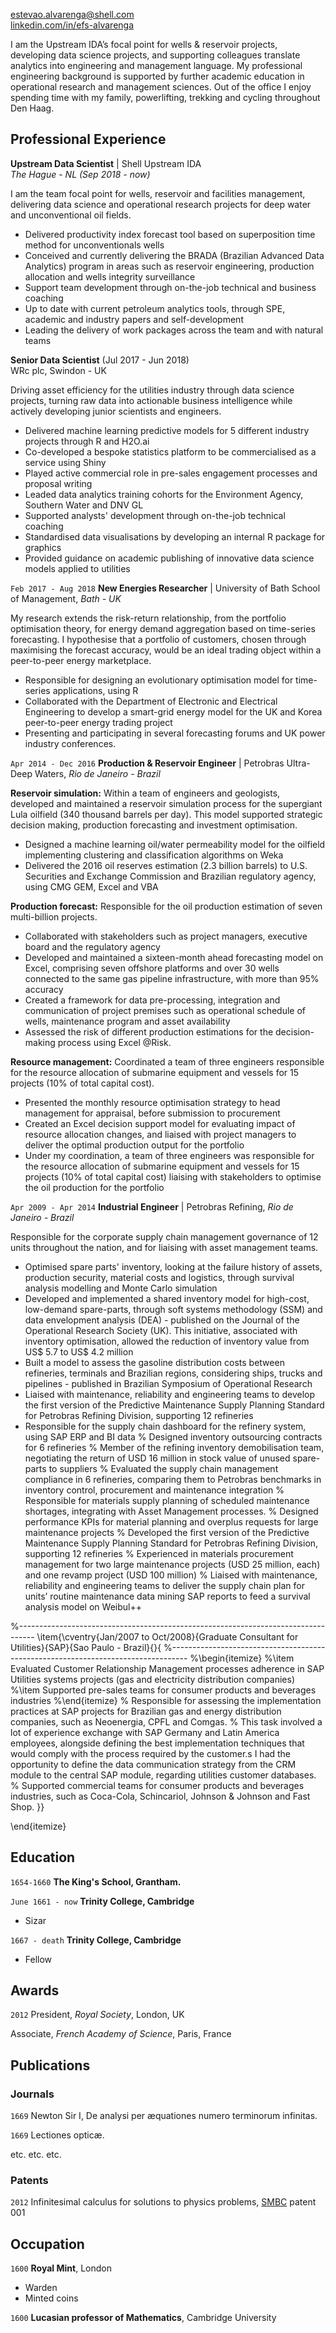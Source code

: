 
[estevao.alvarenga@shell.com](estevao.alvarenga@shell.com)  
[linkedin.com/in/efs-alvarenga](estevao.alvarenga@shell.com)

I am the Upstream IDA’s focal point for wells & reservoir projects, developing data science projects, and supporting colleagues translate analytics into engineering and management language.
My professional engineering background is supported by further academic education in operational research and management sciences.
Out of the office I enjoy spending time with my family, powerlifting, trekking and cycling throughout Den Haag.

## Professional Experience
__Upstream Data Scientist__ | Shell Upstream IDA  
 _The Hague - NL (Sep 2018 - now)_

I am the team focal point for wells, reservoir and facilities management, delivering data science and operational research projects for deep water and unconventional oil fields.
- Delivered productivity index forecast tool based on superposition time method for unconventionals wells
- Conceived and currently delivering the BRADA (Brazilian Advanced Data Analytics) program in areas such as reservoir engineering, production allocation and wells integrity surveillance
- Support team development through on-the-job technical and business coaching
- Up to date with current petroleum analytics tools, through SPE, academic and industry papers and self-development
- Leading the delivery of work packages across the team and with natural teams

__Senior Data Scientist__ (Jul 2017 - Jun 2018)  
WRc plc, Swindon - UK

Driving asset efficiency for the utilities industry through data science projects, turning raw data into actionable business intelligence while actively developing junior scientists and engineers.
- Delivered machine learning predictive models for 5 different industry projects through R and H2O.ai
- Co-developed a bespoke statistics platform to be commercialised as a service using Shiny
- Played active commercial role in pre-sales engagement processes and proposal writing
- Leaded data analytics training cohorts for the Environment Agency, Southern Water and DNV GL
- Supported analysts' development through on-the-job technical coaching
- Standardised data visualisations by developing an internal R package for graphics
- Provided guidance on academic publishing of innovative data science models applied to utilities

[comment]: # (responsible for project scoping)
[comment]: # (leakage, water quality asset resilience, investment optimisation)

`Feb 2017 - Aug 2018`
__New Energies Researcher__
| University of Bath School of Management, _Bath - UK_

My research extends the risk-return relationship, from the portfolio optimisation theory, for energy demand aggregation based on time-series forecasting.
I hypothesise that a portfolio of customers, chosen through maximising the forecast accuracy, would be an ideal trading object within a peer-to-peer energy marketplace.
- Responsible for designing an evolutionary optimisation model for time-series applications, using R
- Collaborated with the Department of Electronic and Electrical Engineering to develop a smart-grid energy model for the UK and Korea peer-to-peer energy trading project
- Presenting and participating in several forecasting forums and UK power industry conferences.

`Apr 2014 - Dec 2016`
__Production & Reservoir Engineer__
| Petrobras Ultra-Deep Waters, _Rio de Janeiro - Brazil_

**Reservoir simulation:** Within a team of engineers and geologists, developed and maintained a reservoir simulation process for the supergiant Lula oilfield (340 thousand barrels per day). This model supported strategic decision making, production forecasting and investment optimisation.
- Designed a machine learning oil/water permeability model for the oilfield implementing clustering and classification algorithms on Weka
- Delivered the 2016 oil reserves estimation (2.3 billion barrels) to U.S. Securities and Exchange Commission and Brazilian regulatory agency, using CMG GEM, Excel and VBA

**Production forecast:** Responsible for the oil production estimation of seven multi-billion projects.
- Collaborated with stakeholders such as project managers, executive board and the regulatory agency
- Developed and maintained a sixteen-month ahead forecasting model on Excel, comprising seven offshore platforms and over 30 wells connected to the same gas pipeline infrastructure, with more than 95\% accuracy
- Created a framework for data pre-processing, integration and communication of project premises such as operational schedule of wells, maintenance program and asset availability
- Assessed the risk of different production estimations for the decision-making process using Excel @Risk.

**Resource management:** Coordinated a team of three engineers responsible for the resource allocation of submarine equipment and vessels for 15 projects (10\% of total capital cost).
- Presented the monthly resource optimisation strategy to head management for appraisal, before submission to procurement
- Created an Excel decision support model for evaluating impact of resource allocation changes, and liaised with project managers to deliver the optimal production output for the portfolio
- Under my coordination, a team of three engineers was responsible for the resource allocation of submarine equipment and vessels for 15 projects (10\% of total capital cost) liaising with stakeholders to optimise the oil production for the portfolio

[comment]: # (Programmed the activity of eight vessels in an in-house scheduling platform, connecting 25 ultra-deep wells in 2015, and reducing the average idle time in 5%.)

`Apr 2009 - Apr 2014`
__Industrial Engineer__
| Petrobras Refining, _Rio de Janeiro - Brazil_

Responsible for the corporate supply chain management governance of 12 units throughout the nation, and for liaising with asset management teams.
- Optimised spare parts' inventory, looking at the failure history of assets, production security, material costs and logistics, through survival analysis modelling and Monte Carlo simulation
- Developed and implemented a shared inventory model for high-cost, low-demand spare-parts, through soft systems methodology (SSM) and data envelopment analysis (DEA) - published on the Journal of the Operational Research Society (UK). This initiative, associated with inventory optimisation, allowed the reduction of inventory value from US\$ 5.7 to US\$ 4.2 million
- Built a model to assess the gasoline distribution costs between refineries, terminals and Brazilian regions, considering ships, trucks and pipelines - published in Brazilian Symposium of Operational Research
- Liaised with maintenance, reliability and engineering teams to develop the first version of the Predictive Maintenance Supply Planning Standard for Petrobras Refining Division, supporting 12 refineries
- Responsible for the supply chain dashboard for the refinery system, using SAP ERP and BI data
% Designed inventory outsourcing contracts for 6 refineries
% Member of the refining inventory demobilisation team, negotiating the return of USD 16 million in stock value of unused spare-parts to suppliers
% Evaluated the supply chain management compliance in 6 refineries, comparing them to Petrobras benchmarks in inventory control, procurement and maintenance integration
% Responsible for materials supply planning of scheduled maintenance shortages, integrating with Asset Management processes.
% Designed performance KPIs for material planning and overplus requests for large maintenance projects
% Developed the first version of the Predictive Maintenance Supply Planning Standard for Petrobras Refining Division, supporting 12 refineries
% Experienced in materials procurement management for two large maintenance projects (USD 25 million, each) and one revamp project (USD 100 million)
% Liaised with maintenance, reliability and engineering teams to deliver the supply chain plan for units’ routine maintenance data mining SAP reports to feed a survival analysis model on Weibul++


%----------------------------------------------------------------------------------
\item{\cventry{Jan/2007 to Oct/2008}{Graduate Consultant for Utilities}{SAP}{Sao Paulo - Brazil}{}{
%----------------------------------------------------------------------------------
%\begin{itemize}
%\item
Evaluated Customer Relationship Management processes adherence in SAP Utilities systems projects (gas and electricity distribution companies)
%\item Supported pre-sales teams for consumer products and beverages industries
%\end{itemize}
% Responsible for assessing the implementation practices at SAP projects for Brazilian gas and energy distribution companies, such as Neoenergia, CPFL and Comgas.
% This task involved a lot of experience exchange with SAP Germany and Latin America employees, alongside defining the best implementation techniques that would comply with the process required by the customer.s I had the opportunity to define the data communication strategy from the CRM module to the central SAP module, regarding utilities customer databases.
% Supported commercial teams for consumer products and beverages industries, such as Coca-Cola, Schincariol, Johnson & Johnson and Fast Shop.
}}

\end{itemize}






## Education

`1654-1660`
__The King's School, Grantham.__

`June 1661 - now`
__Trinity College, Cambridge__

- Sizar

`1667 - death`
__Trinity College, Cambridge__

- Fellow



## Awards

`2012`
President, *Royal Society*, London, UK

Associate, *French Academy of Science*, Paris, France



## Publications

<!-- A list is also available [online](http://scholar.google.co.uk/citations?user=LTOTl0YAAAAJ) -->

### Journals

`1669`
Newton Sir I, De analysi per æquationes numero terminorum infinitas.

`1669`
Lectiones opticæ.

etc. etc. etc.

### Patents

`2012`
Infinitesimal calculus for solutions to physics problems, [SMBC](http://www.techdirt.com/articles/20121011/09312820678/if-patents-had-been-around-time-newton.shtml) patent 001


## Occupation

`1600`
__Royal Mint__, London

- Warden
- Minted coins

`1600`
__Lucasian professor of Mathematics__, Cambridge University



<!-- ### Footer

Last updated: May 2013 -->
